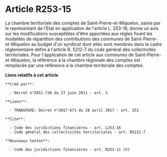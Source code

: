 # Article R253-15

La chambre territoriale des comptes de Saint-Pierre-et-Miquelon, saisie par le représentant de l'Etat en application de
l'article L. 253-16, donne un avis sur les modifications susceptibles d'être apportées aux règles fixant les modalités de
répartition des contributions des communes de Saint-Pierre-et-Miquelon au budget d'un syndicat dont elles sont membres dans
le cadre réglementaire défini à l'article R. 5212-7 du code général des collectivités territoriales. Pour l'application de
cet article aux communes de Saint-Pierre-et-Miquelon, la référence à la chambre régionale des comptes est remplacée par une
référence à la chambre territoriale des comptes.

**Liens relatifs à cet article**

	**Créé par**:

	  - Décret n°2011-736 du 27 juin 2011 - art. 3

	**Liens**:

	  - TRANSFERE: Décret n°2017-671 du 28 avril 2017 - art. 151

	**Cite**:

	  - Code des juridictions financières - art. L253-16
	  - Code général des collectivités territoriales - art. R5212-7

	**Nouveaux textes**:

	  - Code des juridictions financières - art. R253-11 (V)
